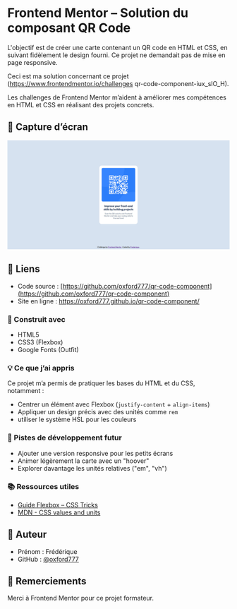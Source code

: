 # Frontend Mentor – Solution du composant QR Code
L'objectif est de créer une carte contenant un QR code en HTML et CSS, en suivant fidèlement le design fourni.
Ce projet ne demandait pas de mise en page responsive.

Ceci est ma solution concernant ce projet (https://www.frontendmentor.io/challenges qr-code-component-iux_sIO_H). 

Les challenges de Frontend Mentor m’aident à améliorer mes compétences en HTML et CSS en réalisant des projets concrets.

## 📸 Capture d’écran

![Aperçu](./preview.jpg)

## 🔗 Liens

- Code source : [https://github.com/oxford777/qr-code-component](https://github.com/oxford777/qr-code-component)
- Site en ligne : https://oxford777.github.io/qr-code-component/


### 🔧 Construit avec

- HTML5 
- CSS3 (Flexbox)
- Google Fonts (Outfit)

### 💡 Ce que j’ai appris

Ce projet m’a permis de pratiquer les bases du HTML et du CSS, notamment :

- Centrer un élément avec Flexbox (`justify-content` + `align-items`)
- Appliquer un design précis avec des unités comme `rem` 
- utiliser le système HSL pour les couleurs


### 🧭 Pistes de développement futur

- Ajouter une version responsive pour les petits écrans
- Animer légèrement la carte avec un "hoover"
- Explorer davantage les unités relatives ("em", "vh")

### 📚 Ressources utiles

- [Guide Flexbox – CSS Tricks](https://css-tricks.com/snippets/css/a-guide-to-flexbox/)
- [MDN - CSS values and units](https://developer.mozilla.org/fr/docs/Learn_web_development/Core/Styling_basics/Values_and_units)


## 👤 Auteur

- Prénom : Frédérique
- GitHub : [@oxford777](https://github.com/oxford777)

## 🙏 Remerciements

Merci à Frontend Mentor pour ce projet formateur.  
